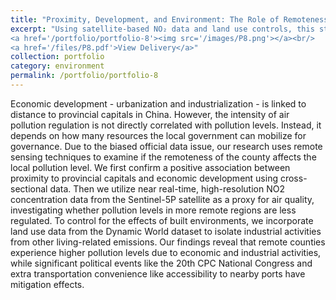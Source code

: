 ```yaml
---
title: "Proximity, Development, and Environment: The Role of Remoteness in Shaping China’s Air Pollution Patterns"
excerpt: "Using satellite-based NO₂ data and land use controls, this study shows that remote Chinese counties face higher pollution from economic activity, with governance capacity and political events shaping regulation intensity.<br/>
<a href='/portfolio/portfolio-8'><img src='/images/P8.png'></a><br/>
<a href='/files/P8.pdf'>View Delivery</a>"
collection: portfolio
category: environment
permalink: /portfolio/portfolio-8
---
```


Economic development - urbanization and industrialization - is linked to distance to provincial capitals in China. However, the intensity of air pollution regulation is not directly correlated with pollution levels. Instead, it depends on how many resources the local government can mobilize for governance. Due to the biased official data issue, our research uses remote sensing techniques to examine if the remoteness of the county affects the local pollution level. We first confirm a positive association between proximity to provincial capitals and economic development using cross-sectional data. Then we utilize near real-time, high-resolution NO2 concentration data from the Sentinel-5P satellite as a proxy for air quality, investigating whether pollution levels in more remote regions are less regulated. To control for the effects of built environments, we incorporate land use data from the Dynamic World dataset to isolate industrial activities from other living-related emissions. Our findings reveal that remote counties experience higher pollution levels due to economic and industrial activities, while significant political events like the 20th CPC National Congress and extra transportation convenience like accessibility to nearby ports have mitigation effects.